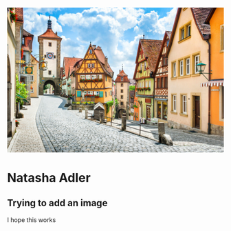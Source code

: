 ![Phase 1 Germany](images/natasha.jpg "This is Germany")
# Natasha Adler
## Trying to add an image 
I hope this works